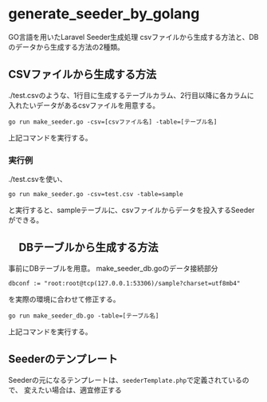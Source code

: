 # generate_seeder_by_golang
GO言語を用いたLaravel Seeder生成処理
csvファイルから生成する方法と、DBのデータから生成する方法の2種類。

## CSVファイルから生成する方法
./test.csvのような、1行目に生成するテーブルカラム、2行目以降に各カラムに入れたいデータがあるcsvファイルを用意する。
```
go run make_seeder.go -csv=[csvファイル名] -table=[テーブル名]
```
上記コマンドを実行する。

### 実行例
./test.csvを使い、
```
go run make_seeder.go -csv=test.csv -table=sample
```
と実行すると、sampleテーブルに、csvファイルからデータを投入するSeederができる。

## 　DBテーブルから生成する方法
事前にDBテーブルを用意。
make_seeder_db.goのデータ接続部分
```
dbconf := "root:root@tcp(127.0.0.1:53306)/sample?charset=utf8mb4"
```
を実際の環境に合わせて修正する。
```
go run make_seeder_db.go -table=[テーブル名]
```
上記コマンドを実行する。

## Seederのテンプレート
Seederの元になるテンプレートは、`seederTemplate.php`で定義されているので、
変えたい場合は、適宜修正する





